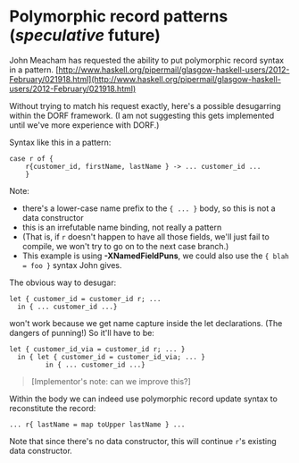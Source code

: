 # Polymorphic record patterns (***speculative*** future)


John Meacham has requested the ability to put polymorphic record syntax in a pattern. [http://www.haskell.org/pipermail/glasgow-haskell-users/2012-February/021918.html](http://www.haskell.org/pipermail/glasgow-haskell-users/2012-February/021918.html)


Without trying to match his request exactly, here's a possible desugarring within the DORF framework. (I am not suggesting this gets implemented until we've more experience with DORF.)


Syntax like this in a pattern:

```wiki
case r of {
    r{customer_id, firstName, lastName } -> ... customer_id ...
    }
```


Note:

- there's a lower-case name prefix to the `{ ... }` body, so this is not a data constructor
- this is an irrefutable name binding, not really a pattern
- (That is, if `r` doesn't happen to have all those fields, we'll just fail to compile, we won't try to go on to the next case branch.)
- This example is using **-XNamedFieldPuns**, we could also use the `{ blah = foo }` syntax John gives.


The obvious way to desugar:

```wiki
let { customer_id = customer_id r; ...
  in { ... customer_id ...}
```


won't work because we get name capture inside the let declarations. (The dangers of punning!) So it'll have to be:

```wiki
let { customer_id_via = customer_id r; ... }
  in { let { customer_id = customer_id_via; ... }
         in { ... customer_id ...}
```

>
> \[Implementor's note: can we improve this?\]


Within the body we can indeed use polymorphic record update syntax to reconstitute the record:

```wiki
... r{ lastName = map toUpper lastName } ...
```


Note that since there's no data constructor, this will continue `r`'s existing data constructor.
